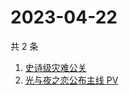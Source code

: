 # 2023-04-22

共 2 条

<!-- BEGIN ZHIHUSEARCH -->
<!-- 最后更新时间 Sat Apr 22 2023 03:09:20 GMT+0800 (China Standard Time) -->
1. [史诗级灾难公关](https://www.zhihu.com/search?q=史诗级灾难公关)
1. [光与夜之恋公布主线 PV](https://www.zhihu.com/search?q=光与夜之恋公布主线%20PV)
<!-- END ZHIHUSEARCH -->
